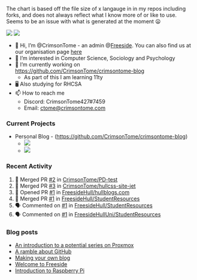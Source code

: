 <!--![Anurag's GitHub stats](https://github-readme-stats.vercel.app/api?username=crimsontome&show_icons=true&theme=dark)-->

The chart is based off the file size of x langauge in in my repos including forks, and does not always reflect what I know more of or like to use.  
Seems to be an issue with what is generated at the moment 😦
<br>

![](https://raw.githubusercontent.com/CrimsonTome/ghstats/master/generated/overview.svg)
![](https://raw.githubusercontent.com/CrimsonTome/ghstats/master/generated/languages.svg)

- 👋 Hi, I’m @CrimsonTome - an admin @[Freeside](https://freeside.co.uk). You can also find us at our organisation page [here](https://github.com/freesidehull)
- 👀 I’m interested in Computer Science, Sociology and Psychology
- 🌱 I’m currently working on <https://github.com/CrimsonTome/crimsontome-blog>
  - As part of this I am learning 11ty
- 🖥️ Also studying for RHCSA 
- 📫 How to reach me
  - Discord: CrimsonTome427#7459
  - Email: <ctome@crimsontome.com>

### Current Projects
- Personal Blog - (<https://github.com/CrimsonTome/crimsontome-blog>)
  - ![](https://img.shields.io/github/last-commit/crimsontome/crimsontome-blog?color=green)
  - ![](https://img.shields.io/github/languages/code-size/crimsontome/crimsontome-blog)

### Recent Activity
<!--START_SECTION:activity-->
1. 🎉 Merged PR [#2](https://github.com/CrimsonTome/PD-test/pull/2) in [CrimsonTome/PD-test](https://github.com/CrimsonTome/PD-test)
2. 🎉 Merged PR [#3](https://github.com/CrimsonTome/hullcss-site-jet/pull/3) in [CrimsonTome/hullcss-site-jet](https://github.com/CrimsonTome/hullcss-site-jet)
3. 💪 Opened PR [#1](https://github.com/FreesideHull/hullblogs.com/pull/1) in [FreesideHull/hullblogs.com](https://github.com/FreesideHull/hullblogs.com)
4. 🎉 Merged PR [#1](https://github.com/FreesideHull/StudentResources/pull/1) in [FreesideHull/StudentResources](https://github.com/FreesideHull/StudentResources)
5. 🗣 Commented on [#1](https://github.com/FreesideHull/StudentResources/issues/1) in [FreesideHull/StudentResources](https://github.com/FreesideHull/StudentResources)
6. 🗣 Commented on [#1](https://github.com/FreesideHullUni/StudentResources/issues/1) in [FreesideHullUni/StudentResources](https://github.com/FreesideHullUni/StudentResources)
<!--END_SECTION:activity-->

### Blog posts

<!-- BLOG-POST-LIST:START -->
- [An introduction to a potential series on Proxmox](https://crimsontome.netlify.app/posts/PVE/)
- [A ramble about GitHub](https://crimsontome.netlify.app/posts/a-ramble-on-github/)
- [Making your own blog](https://crimsontome.netlify.app/posts/making-your-own-blog/)
- [Welcome to Freeside](https://crimsontome.netlify.app/posts/introduction-to-freeside/)
- [Introduction to Raspberry Pi](https://crimsontome.netlify.app/posts/raspi-intro/)
<!-- BLOG-POST-LIST:END -->
